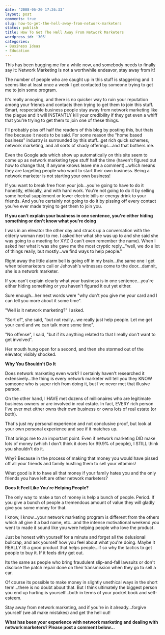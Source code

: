 ```yaml
---
date: '2008-06-20 17:26:33'
layout: post
comments: true
slug: how-to-get-the-hell-away-from-network-marketers
status: publish
title: How To Get The Hell Away From Network Marketers
wordpress_id: '305'
categories:
- Business Ideas
- Education
---
```


This has been bugging me for a while now, and somebody needs to finally say it: Network Marketing is not a worthwhile endeavor, stay away from it!

The number of people who are caught up in this stuff is staggering and it seems like at least once a week I get contacted by someone trying to get me to join some program.

It's really annoying, and there is no quicker way to ruin your reputation among your friends and contacts then trying to get them to join this stuff.  Smart, respectable business people stay away from network marketing like the plague and it will INSTANTLY kill your credibility if they get even a whiff that you're trying to get them to join one of these things.

I'll probably piss off half the readers of this blog by posting this, but thats fine because it needs to be said.  For some reason the "home based business" industry is surrounded by this stuff...get rich quick schemes, network marketing, and all sorts of shady offerings...and that bothers me.

Even the Google ads which show up automatically on this site seem to come up as network marketing type stuff half the time (haven't figured out how to change that, if anyone knows leave me a comment)...which means they are targeting people who want to start their own business.  Being a network marketer is not starting your own business!

If you want to break free from your job...you're going to have to do it honestly, ethically, and with hard work.  You're not going to do it by selling some herbal supplement or lower electric bills or energy drink to your friends.  And you're certainly not going to do it by pissing off every contact you've ever made trying to get them to join you.

**If you can't explain your business in one sentence, you're either hiding something or don't know what you're doing**

I was in an elevator the other day and struck up a conversation with the elderly woman next to me.  I asked her what she was up to and she said she was going to a meeting for XYZ (I can't even remember the name).  When I asked her what it was she gave me the most cryptic reply..."well, we do a lot of things really, but mostly...we find ways to help people."

Right away the little alarm bell is going off in my brain...the same one I get when telemarketers call or Jehovah's witnesses come to the door...damnit, she is a network marketer.

If you can't explain clearly what your business is in one sentence...you're either hiding something or you haven't figured it out yet either.

Sure enough...her next words were "why don't you give me your card and I can tell you more about it some time".

"Well is it network marketing?"  I asked.

"Sort of", she said, "but not really...we really just help people.  Let me get your card and we can talk more some time".

"No offense", I said, "but if its anything related to that I really don't want to get involved".

Her mouth hung open for a second, and then she stormed out of the elevator, visibly shocked.

**Why You Shouldn't Do It**

Does network marketing even work?  I certainly haven't researched it extensively...the thing is every network marketer will tell you they KNOW someone who is super rich from doing it, but I've never met that illusive person.

On the other hand, I HAVE met dozens of millionaires who are legitimate business owners or are involved in real estate.  In fact, EVERY rich person I've ever met either owns their own business or owns lots of real estate (or both).

That's just my personal experience and not conclusive proof, but look at your own personal experience and see if it matches up.

That brings me to an important point.  Even if network marketing DID make lots of money (which I don't think it does for 99.9% of people), I STILL think you shouldn't do it.

Why?  Because in the process of making that money you would have pissed off all your friends and family hustling them to sell your vitamins!

What good is it to have all that money if your family hates you and the only friends you have left are other network marketers?

**Does It Feel Like You're Helping People?**

The only way to make a ton of money is help a bunch of people.  Period.  If you give a bunch of people a tremendous amount of value they will gladly give you some money for that.

I know, I know...your network marketing program is different from the others which all give it a bad name, etc...and the intense motivational weekend you went to made it sound like you were helping people who love the product.

Just be honest with yourself for a minute and forget all the delusional bullcrap, and ask yourself how you feel about what you're doing.  Maybe it REALLY IS a good product that helps people...if so why the tactics to get people to buy it.  If it feels dirty get out.

Its the same as people who bring fraudulent slip-and-fall lawsuits or don't disclose the patch repair done on their transmission when they go to sell a car.

Of course its possible to make money in slightly unethical ways in the short term...there is no doubt about that.  But I think ultimately the biggest person you end up hurting is yourself...both in terms of your pocket book and self-esteem.

Stay away from network marketing, and if you're in it already...forgive yourself (we all make mistakes) and get the hell out!

**What has been your experience with network marketing and dealing with network marketers?  Please post a comment below...**
